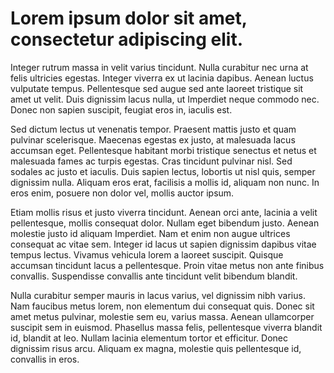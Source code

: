 # Lorem ipsum dolor sit amet, consectetur adipiscing elit.

Integer rutrum massa in velit varius tincidunt. Nulla curabitur nec urna at felis ultricies egestas. Integer viverra ex ut lacinia dapibus. Aenean luctus vulputate tempus. Pellentesque sed augue sed ante laoreet tristique sit amet ut velit. Duis dignissim lacus nulla, ut Imperdiet neque commodo nec. Donec non sapien suscipit, feugiat eros in, iaculis est.

Sed dictum lectus ut venenatis tempor. Praesent mattis justo et quam pulvinar scelerisque. Maecenas egestas ex justo, at malesuada lacus accumsan eget. Pellentesque habitant morbi tristique senectus et netus et malesuada fames ac turpis egestas. Cras tincidunt pulvinar nisl. Sed sodales ac justo et iaculis. Duis sapien lectus, lobortis ut nisl quis, semper dignissim nulla. Aliquam eros erat, facilisis a mollis id, aliquam non nunc. In eros enim, posuere non dolor vel, mollis auctor ipsum.

Etiam mollis risus et justo viverra tincidunt. Aenean orci ante, lacinia a velit pellentesque, mollis consequat dolor. Nullam eget bibendum justo. Aenean molestie justo id aliquam Imperdiet. Nam et enim non augue ultrices consequat ac vitae sem. Integer id lacus ut sapien dignissim dapibus vitae tempus lectus. Vivamus vehicula lorem a laoreet suscipit. Quisque accumsan tincidunt lacus a pellentesque. Proin vitae metus non ante finibus convallis. Suspendisse convallis ante tincidunt velit bibendum blandit.

Nulla curabitur semper mauris in lacus varius, vel dignissim nibh varius. Nam faucibus metus lorem, non elementum dui consequat quis. Donec sit amet metus pulvinar, molestie sem eu, varius massa. Aenean ullamcorper suscipit sem in euismod. Phasellus massa felis, pellentesque viverra blandit id, blandit at leo. Nullam lacinia elementum tortor et efficitur. Donec dignissim risus arcu. Aliquam ex magna, molestie quis pellentesque id, convallis in eros. 
